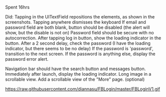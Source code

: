 Spent 16hrs

Did:
Tapping in the UITextField repositions the elements, as shown in the screenshots.
Tapping anywhere dismisses the keyboard
If email and password field are both blank, button should be disabled (the alert will show, but the disable is not on)
Password field should be secure with no autocorrection.
After tapping log in button, show the loading indicator in the button. After a 2 second delay, check the password (I have the loading indicator, but there seems to be no delay)
If the password is 'password', transition to the next screen.
If the password is anything else, display the password error alert.

Navigation bar should have the search button and messages button.
Immediately after launch, display the loading indicator.
Long image in a scrollable view.
Add a scrollable view of the "More" page. (optional)

https://raw.githubusercontent.com/diannasu/FBLogin/master/FBLoginV1.gif
